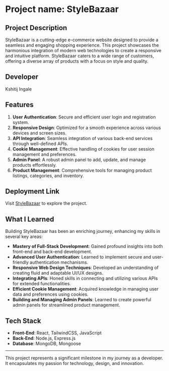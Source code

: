 # Project name: StyleBazaar

## Project Description
StyleBazaar is a cutting-edge e-commerce website designed to provide a seamless and engaging shopping experience. This project showcases the harmonious integration of modern web technologies to create a responsive and intuitive platform. StyleBazaar caters to a wide range of customers, offering a diverse array of products with a focus on style and quality.

## Developer
Kshitij Ingale

## Features
1. **User Authentication**: Secure and efficient user login and registration system.
2. **Responsive Design**: Optimized for a smooth experience across various devices and screen sizes.
3. **API Integration**: Seamless integration of various back-end services through well-defined APIs.
4. **Cookie Management**: Effective handling of cookies for user session management and preferences.
5. **Admin Panel**: A robust admin panel to add, update, and manage products effortlessly.
6. **Product Management**: Comprehensive tools for managing product listings, categories, and inventory.

## Deployment Link
Visit [StyleBazaar](https://style-bazaar.netlify.app) to explore the project.

## What I Learned
Building StyleBazaar has been an enriching journey, enhancing my skills in several key areas:
- **Mastery of Full-Stack Development**: Gained profound insights into both front-end and back-end development.
- **Advanced User Authentication**: Learned to implement secure and user-friendly authentication mechanisms.
- **Responsive Web Design Techniques**: Developed an understanding of creating fluid and adaptable UI/UX designs.
- **Integrating APIs**: Honed skills in connecting and utilizing various APIs for extended functionalities.
- **Efficient Cookie Management**: Acquired knowledge in managing user data and preferences using cookies.
- **Building and Managing Admin Panels**: Learned to create powerful admin panels for streamlined product management.

## Tech Stack
- **Front-End**: React, TailwindCSS, JavaScript
- **Back-End**: Node.js, Express.js
- **Database**: MongoDB, Mongoose

---

This project represents a significant milestone in my journey as a developer. It encapsulates my passion for technology, design, and innovation.
